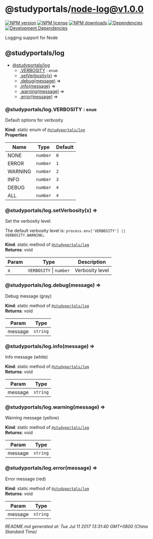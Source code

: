 # @studyportals/node-log@v1.0.0

<a href="https://www.npmjs.com/package/@studyportals/node-log" title="View this project on NPM" target="_blank"><img src="https://img.shields.io/npm/v/@studyportals/node-log.svg?style=flat" alt="NPM version" /></a>
<a href="https://www.npmjs.com/package/@studyportals/node-log" title="View this project on NPM" target="_blank"><img src="https://img.shields.io/npm/l/@studyportals/node-log.svg?style=flat" alt="NPM license" /></a>
<a href="https://www.npmjs.com/package/@studyportals/node-log" title="View this project on NPM" target="_blank"><img src="https://img.shields.io/npm/dm/@studyportals/node-log.svg?style=flat" alt="NPM downloads" /></a>
<a href="https://david-dm.org/studyportals/node-log" title="View this project on David" target="_blank"><img src="https://img.shields.io/david/studyportals/node-log.svg?style=flat" alt="Dependencies" /></a>
<a href="https://david-dm.org/studyportals/node-log" title="View this project on David" target="_blank"><img src="https://img.shields.io/david/dev/studyportals/node-log.svg?style=flat" alt="Development Dependencies" /></a>

Logging support for Node

<a name="module_@studyportals/log"></a>

## @studyportals/log

* [@studyportals/log](#module_@studyportals/log)
    * [.VERBOSITY](#module_@studyportals/log.VERBOSITY) : <code>enum</code>
    * [.setVerbosity(x)](#module_@studyportals/log.setVerbosity) ⇒
    * [.debug(message)](#module_@studyportals/log.debug) ⇒
    * [.info(message)](#module_@studyportals/log.info) ⇒
    * [.warning(message)](#module_@studyportals/log.warning) ⇒
    * [.error(message)](#module_@studyportals/log.error) ⇒

<a name="module_@studyportals/log.VERBOSITY"></a>

### @studyportals/log.VERBOSITY : <code>enum</code>
Default options for verbosity

**Kind**: static enum of [<code>@studyportals/log</code>](#module_@studyportals/log)  
**Properties**

| Name | Type | Default |
| --- | --- | --- |
| NONE | <code>number</code> | <code>0</code> | 
| ERROR | <code>number</code> | <code>1</code> | 
| WARNING | <code>number</code> | <code>2</code> | 
| INFO | <code>number</code> | <code>3</code> | 
| DEBUG | <code>number</code> | <code>4</code> | 
| ALL | <code>number</code> | <code>4</code> | 

<a name="module_@studyportals/log.setVerbosity"></a>

### @studyportals/log.setVerbosity(x) ⇒
Set the verbosity level.

The default verbosity level is: `process.env['VERBOSITY'] || VERBOSITY.WARNING;`

**Kind**: static method of [<code>@studyportals/log</code>](#module_@studyportals/log)  
**Returns**: void  

| Param | Type | Description |
| --- | --- | --- |
| x | <code>VERBOSITY</code> \| <code>number</code> | Verbosity level |

<a name="module_@studyportals/log.debug"></a>

### @studyportals/log.debug(message) ⇒
Debug message (gray)

**Kind**: static method of [<code>@studyportals/log</code>](#module_@studyportals/log)  
**Returns**: void  

| Param | Type |
| --- | --- |
| message | <code>string</code> | 

<a name="module_@studyportals/log.info"></a>

### @studyportals/log.info(message) ⇒
Info message (white)

**Kind**: static method of [<code>@studyportals/log</code>](#module_@studyportals/log)  
**Returns**: void  

| Param | Type |
| --- | --- |
| message | <code>string</code> | 

<a name="module_@studyportals/log.warning"></a>

### @studyportals/log.warning(message) ⇒
Warning message (yellow)

**Kind**: static method of [<code>@studyportals/log</code>](#module_@studyportals/log)  
**Returns**: void  

| Param | Type |
| --- | --- |
| message | <code>string</code> | 

<a name="module_@studyportals/log.error"></a>

### @studyportals/log.error(message) ⇒
Error message (red)

**Kind**: static method of [<code>@studyportals/log</code>](#module_@studyportals/log)  
**Returns**: void  

| Param | Type |
| --- | --- |
| message | <code>string</code> | 


_README.md generated at: Tue Jul 11 2017 13:31:40 GMT+0800 (China Standard Time)_